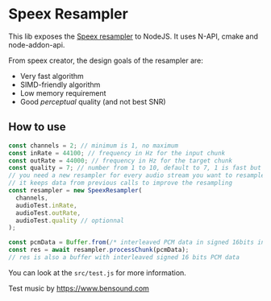 # Speex Resampler

This lib exposes the [Speex resampler](https://speex.org/docs/manual/speex-manual/node7.html) to NodeJS. It uses N-API, cmake and node-addon-api.

From speex creator, the design goals of the resampler are:
- Very fast algorithm
- SIMD-friendly algorithm
- Low memory requirement
- Good *perceptual* quality (and not best SNR)

## How to use

```js
const channels = 2; // minimum is 1, no maximum
const inRate = 44100; // frequency in Hz for the input chunk
const outRate = 44000; // frequency in Hz for the target chunk
const quality = 7; // number from 1 to 10, default to 7, 1 is fast but of bad quality, 10 is slow but best quality
// you need a new resampler for every audio stream you want to resample
// it keeps data from previous calls to improve the resampling
const resampler = new SpeexResampler(
  channels,
  audioTest.inRate,
  audioTest.outRate,
  audioTest.quality // optionnal
);

const pcmData = Buffer.from(/* interleaved PCM data in signed 16bits int */);
const res = await resampler.processChunk(pcmData);
// res is also a buffer with interleaved signed 16 bits PCM data
```

You can look at the `src/test.js` for more information.

Test music by https://www.bensound.com
